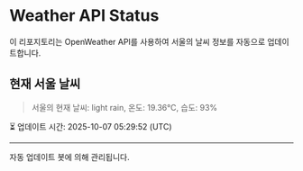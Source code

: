 
# Weather API Status

이 리포지토리는 OpenWeather API를 사용하여 서울의 날씨 정보를 자동으로 업데이트합니다.

## 현재 서울 날씨
> 서울의 현재 날씨: light rain, 온도: 19.36°C, 습도: 93%

⏳ 업데이트 시간: 2025-10-07 05:29:52 (UTC)

---
자동 업데이트 봇에 의해 관리됩니다.
